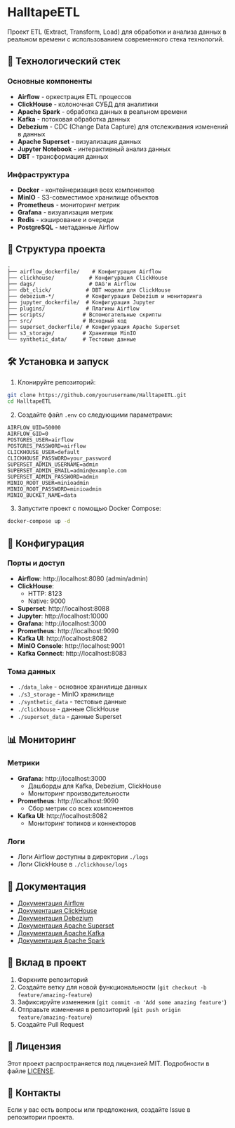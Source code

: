 # HalltapeETL

Проект ETL (Extract, Transform, Load) для обработки и анализа данных в реальном времени с использованием современного стека технологий.

## 🚀 Технологический стек

### Основные компоненты
- **Airflow** - оркестрация ETL процессов
- **ClickHouse** - колоночная СУБД для аналитики
- **Apache Spark** - обработка данных в реальном времени
- **Kafka** - потоковая обработка данных
- **Debezium** - CDC (Change Data Capture) для отслеживания изменений в данных
- **Apache Superset** - визуализация данных
- **Jupyter Notebook** - интерактивный анализ данных
- **DBT** - трансформация данных

### Инфраструктура
- **Docker** - контейнеризация всех компонентов
- **MinIO** - S3-совместимое хранилище объектов
- **Prometheus** - мониторинг метрик
- **Grafana** - визуализация метрик
- **Redis** - кэширование и очереди
- **PostgreSQL** - метаданные Airflow

## 📁 Структура проекта

```
.
├── airflow_dockerfile/    # Конфигурация Airflow
├── clickhouse/           # Конфигурация ClickHouse
├── dags/                 # DAG'и Airflow
├── dbt_click/           # DBT модели для ClickHouse
├── debezium-*/          # Конфигурация Debezium и мониторинга
├── jupyter_dockerfile/  # Конфигурация Jupyter
├── plugins/             # Плагины Airflow
├── scripts/            # Вспомогательные скрипты
├── src/                # Исходный код
├── superset_dockerfile/ # Конфигурация Apache Superset
├── s3_storage/         # Хранилище MinIO
└── synthetic_data/     # Тестовые данные
```

## 🛠 Установка и запуск

1. Клонируйте репозиторий:
```bash
git clone https://github.com/yourusername/HalltapeETL.git
cd HalltapeETL
```

2. Создайте файл `.env` со следующими параметрами:
```env
AIRFLOW_UID=50000
AIRFLOW_GID=0
POSTGRES_USER=airflow
POSTGRES_PASSWORD=airflow
CLICKHOUSE_USER=default
CLICKHOUSE_PASSWORD=your_password
SUPERSET_ADMIN_USERNAME=admin
SUPERSET_ADMIN_EMAIL=admin@example.com
SUPERSET_ADMIN_PASSWORD=admin
MINIO_ROOT_USER=minioadmin
MINIO_ROOT_PASSWORD=minioadmin
MINIO_BUCKET_NAME=data
```

3. Запустите проект с помощью Docker Compose:
```bash
docker-compose up -d
```

## 🔧 Конфигурация

### Порты и доступ
- **Airflow**: http://localhost:8080 (admin/admin)
- **ClickHouse**: 
  - HTTP: 8123
  - Native: 9000
- **Superset**: http://localhost:8088
- **Jupyter**: http://localhost:10000
- **Grafana**: http://localhost:3000
- **Prometheus**: http://localhost:9090
- **Kafka UI**: http://localhost:8082
- **MinIO Console**: http://localhost:9001
- **Kafka Connect**: http://localhost:8083

### Тома данных
- `./data_lake` - основное хранилище данных
- `./s3_storage` - MinIO хранилище
- `./synthetic_data` - тестовые данные
- `./clickhouse` - данные ClickHouse
- `./superset_data` - данные Superset

## 📊 Мониторинг

### Метрики
- **Grafana**: http://localhost:3000
  - Дашборды для Kafka, Debezium, ClickHouse
  - Мониторинг производительности
- **Prometheus**: http://localhost:9090
  - Сбор метрик со всех компонентов
- **Kafka UI**: http://localhost:8082
  - Мониторинг топиков и коннекторов

### Логи
- Логи Airflow доступны в директории `./logs`
- Логи ClickHouse в `./clickhouse/logs`

## 📝 Документация

- [Документация Airflow](https://airflow.apache.org/docs/)
- [Документация ClickHouse](https://clickhouse.com/docs/)
- [Документация Debezium](https://debezium.io/documentation/)
- [Документация Apache Superset](https://superset.apache.org/docs/intro)
- [Документация Apache Kafka](https://kafka.apache.org/documentation/)
- [Документация Apache Spark](https://spark.apache.org/docs/latest/)

## 🤝 Вклад в проект

1. Форкните репозиторий
2. Создайте ветку для новой функциональности (`git checkout -b feature/amazing-feature`)
3. Зафиксируйте изменения (`git commit -m 'Add some amazing feature'`)
4. Отправьте изменения в репозиторий (`git push origin feature/amazing-feature`)
5. Создайте Pull Request

## 📄 Лицензия

Этот проект распространяется под лицензией MIT. Подробности в файле [LICENSE](LICENSE).

## 📧 Контакты

Если у вас есть вопросы или предложения, создайте Issue в репозитории проекта.
